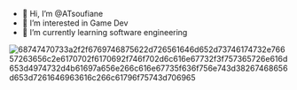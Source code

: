 - 👋 Hi, I’m @ATsoufiane
- 👀 I’m interested in Game Dev
- 🌱 I’m currently learning software engineering



![68747470733a2f2f6769746875622d726561646d652d73746174732e76657263656c2e6170702f6170692f746f702d6c616e67732f3f757365726e616d653d4974732d4b61697a656e266c616e67735f636f756e743d38267468656d653d7261646963616c266c61796f75743d706965](https://github.com/user-attachments/assets/cefd4a9f-8cb7-49f2-9582-d740eaebc9b3)
